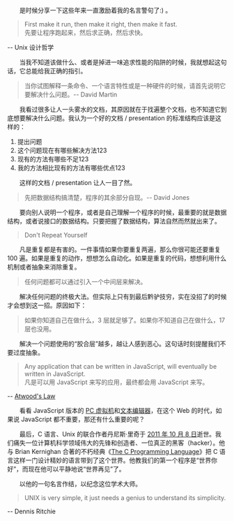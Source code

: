 　　是时候分享一下这些年来一直激励着我的名言警句了:) 。

> First make it run, then make it right, then make it fast.<br />
先要让程序跑起来，然后求正确，然后求快。
<p class="right">-- Unix 设计哲学</p>

　　当我不知道该做什么、或者是掉进一味追求性能的陷阱的时候，我就想起这句话，它总能给我正确的指引。

> 当你试图解释一条命令、一个语言特性或是一种硬件的时候，请首先说明它要解决什么问题。-- David Martin

　　我看过很多让人一头雾水的文档，其原因就在于找遍整个文档，也不知道它到底想要解决什么问题。我认为一个好的文档 / presentation 的标准结构应该是这样的：

1. 提出问题
2. 这个问题现在有哪些解决方法123
3. 现有的方法有哪些不足123
4. 我的方法相比现有的方法有哪些优点123

　　这样的文档 / presentation 让人一目了然。

> 先把数据结构搞清楚，程序的其余部分自现。-- David Jones

　　要向别人说明一个程序，或者是自己理解一个程序的时候，最重要的就是数据结构，或者说接口的数据结构。只要把握了数据结构，算法自然而然就出来了。

> Don't Repeat Yourself

　　凡是重复都是有害的。一件事情如果你要重复两遍，那么你很可能还要重复 100 遍。如果是重复的动作，想想怎么自动化。如果是重复的代码，想想利用什么机制或者抽象来消除重复。

> 任何问题都可以通过引入一个中间层来解决。

　　解决任何问题的终极大法。但实际上只有到最后黔驴技穷，实在没招了的时候才会想到这一招。原因如下：

> 如果你知道自己在做什么，3 层就足够了。如果你不知道自己在做什么，17 层也没用。

　　解决一个问题使用的“胶合层”越多，越让人感到恶心。这句话时刻提醒我们不要过度抽象。

> Any application that can be written in JavaScript, will eventually be written in JavaScript.<br />
凡是可以用 JavaScript 来写的应用，最终都会用 JavaScript 来写。
<p class="right">-- <a href="http://www.codinghorror.com/blog/2007/07/the-principle-of-least-power.html">Atwood's Law</a></p>

　　看看 JavaScript 版本的 [PC 虚拟机](http://bellard.org/jslinux/)和[文本编辑器](http://www.ymacs.org/demo/)，在这个 Web 的时代，如果说 JavaScript 都不重要，那还有什么重要的呢？

　　最后，C 语言、Unix 的联合作者丹尼斯·里奇于 [2011 年 10 月 8 日](http://en.wikipedia.org/wiki/Dennis_Ritchie)逝世。我们痛失一位计算机科学领域伟大的先锋和创造者、一位真正的黑客（hacker）。他与 Brian Kernighan 合著的不朽经典《[The C Programming Language](http://book.douban.com/subject/1236999/)》把 C 语言这样一门设计精妙的语言带到了这个世界。他教我们的第一个程序是“世界你好”，而现在他可以平静地说“世界再见”了。

　　以他的一句名言作结，以纪念这位学术大师。

> UNIX is very simple, it just needs a genius to understand its simplicity.
<p class="right">-- Dennis Ritchie</p>
